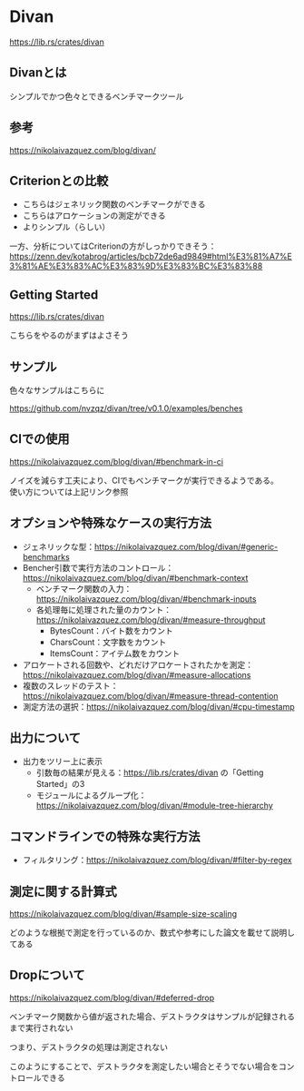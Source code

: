 # Divan

https://lib.rs/crates/divan

## Divanとは

シンプルでかつ色々とできるベンチマークツール

## 参考

https://nikolaivazquez.com/blog/divan/

## Criterionとの比較

- こちらはジェネリック関数のベンチマークができる
- こちらはアロケーションの測定ができる
- よりシンプル（らしい）

一方、分析についてはCriterionの方がしっかりできそう：https://zenn.dev/kotabrog/articles/bcb72de6ad9849#html%E3%81%A7%E3%81%AE%E3%83%AC%E3%83%9D%E3%83%BC%E3%83%88

## Getting Started

https://lib.rs/crates/divan

こちらをやるのがまずはよさそう

## サンプル

色々なサンプルはこちらに

https://github.com/nvzqz/divan/tree/v0.1.0/examples/benches

## CIでの使用

https://nikolaivazquez.com/blog/divan/#benchmark-in-ci

ノイズを減らす工夫により、CIでもベンチマークが実行できるようである。  
使い方については上記リンク参照

## オプションや特殊なケースの実行方法

- ジェネリックな型：https://nikolaivazquez.com/blog/divan/#generic-benchmarks
- Bencher引数で実行方法のコントロール：https://nikolaivazquez.com/blog/divan/#benchmark-context
  - ベンチマーク関数の入力：https://nikolaivazquez.com/blog/divan/#benchmark-inputs
  - 各処理毎に処理された量のカウント：https://nikolaivazquez.com/blog/divan/#measure-throughput
    - BytesCount：バイト数をカウント
    - CharsCount：文字数をカウント
    - ItemsCount：アイテム数をカウント
- アロケートされる回数や、どれだけアロケートされたかを測定：https://nikolaivazquez.com/blog/divan/#measure-allocations
- 複数のスレッドのテスト：https://nikolaivazquez.com/blog/divan/#measure-thread-contention
- 測定方法の選択：https://nikolaivazquez.com/blog/divan/#cpu-timestamp

## 出力について

- 出力をツリー上に表示
    - 引数毎の結果が見える：https://lib.rs/crates/divan の「Getting Started」の3
    - モジュールによるグループ化：https://nikolaivazquez.com/blog/divan/#module-tree-hierarchy

## コマンドラインでの特殊な実行方法

- フィルタリング：https://nikolaivazquez.com/blog/divan/#filter-by-regex

## 測定に関する計算式

https://nikolaivazquez.com/blog/divan/#sample-size-scaling

どのような根拠で測定を行っているのか、数式や参考にした論文を載せて説明してある

## Dropについて

https://nikolaivazquez.com/blog/divan/#deferred-drop

ベンチマーク関数から値が返された場合、デストラクタはサンプルが記録されるまで実行されない

つまり、デストラクタの処理は測定されない

このようにすることで、デストラクタを測定したい場合とそうでない場合をコントロールできる